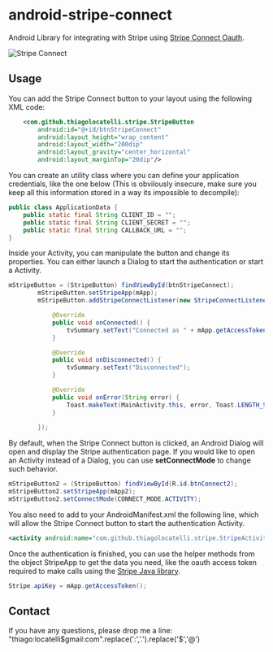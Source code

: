 android-stripe-connect
======================

Android Library for integrating with Stripe using [Stripe Connect Oauth](https://stripe.com/docs/connect/reference).

![Stripe Connect](http://i.imgur.com/dmDuzWE.png "Stripe Connect")


## Usage

You can add the Stripe Connect button to your layout using the following XML code:


```XML
	<com.github.thiagolocatelli.stripe.StripeButton
		android:id="@+id/btnStripeConnect"
		android:layout_height="wrap_content"
		android:layout_width="200dip" 
		android:layout_gravity="center_horizontal"
		android:layout_marginTop="20dip"/>
```

You can create an utility class where you can define your application credentials, like the one below (This is obvilously insecure, make sure you keep all this information stored in a way its impossible to decompile):

```Java
public class ApplicationData {
	public static final String CLIENT_ID = "";
	public static final String CLIENT_SECRET = "";
	public static final String CALLBACK_URL = "";
}
```

Inside your Activity, you can manipulate the button and change its properties. You can either launch a Dialog to start the authentication or start a Activity.

```Java
mStripeButton = (StripeButton) findViewById(btnStripeConnect);
		mStripeButton.setStripeApp(mApp);
		mStripeButton.addStripeConnectListener(new StripeConnectListener() {

			@Override
			public void onConnected() {
				tvSummary.setText("Connected as " + mApp.getAccessToken());
			}

			@Override
			public void onDisconnected() {
				tvSummary.setText("Disconnected");
			}

			@Override
			public void onError(String error) {
				Toast.makeText(MainActivity.this, error, Toast.LENGTH_SHORT).show();
			}
			
		});
```

By default, when the Stripe Connect button is clicked, an Android Dialog will open and display the Stripe authentication page. If you would like to open an Activity instead of a Dialog, you can use **setConnectMode** to change such behavior.

```Java
mStripeButton2 = (StripeButton) findViewById(R.id.btnConnect2);
mStripeButton2.setStripeApp(mApp2);
mStripeButton2.setConnectMode(CONNECT_MODE.ACTIVITY);
```
You also need to add to your AndroidManifest.xml the following line, which will allow the Stripe Connect button to start the authentication Activity.

```XML
<activity android:name="com.github.thiagolocatelli.stripe.StripeActivity"  />
```

Once the authentication is finished, you can use the helper methods from the object StripeApp to get the data you need, like the oauth access token required to make calls using the [Stripe Java library](https://github.com/stripe/stripe-java).

```JAVA
Stripe.apiKey = mApp.getAccessToken();
```
## Contact

If you have any questions, please drop me a line: "thiago:locatelli$gmail:com".replace(':','.').replace('$','@')

